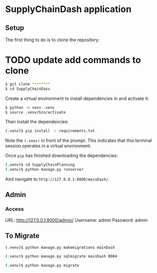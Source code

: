 # SupplyChainDash application

## Setup

The first thing to do is to clone the repository:

# TODO update add commands to clone
```sh
$ git clone ********
$ cd SupplyChainDasu
```

Create a virtual environment to install dependencies in and activate it:

```sh
$ python -m venv .venv
$ source .venv/bin/activate
```

Then install the dependencies:

```sh
(.venv)$ pip install -r requirements.txt
```
Note the `(.venv)` in front of the prompt. This indicates that this terminal
session operates in a virtual environment.

Once `pip` has finished downloading the dependencies:
```sh
(.venv)$ cd SupplyChainPlanning
(.venv)$ python manage.py runserver
```
And navigate to `http://127.0.0.1:8000/mainDash/`.

## Admin 
### Access
URL: http://127.0.0.1:8000/admin/
Username: admin
Password: admin

## To Migrate

```sh
(.venv)$ python manage.py makemigrations mainDash
```

```sh
(.venv)$ python manage.py sqlmigrate mainDash 0004
```

```sh
(.venv)$ python manage.py migrate
```